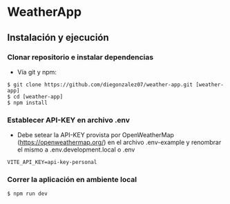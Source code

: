 # WeatherApp

## Instalación y ejecución

### Clonar repositorio e instalar dependencias

- Vía git y npm:

```
$ git clone https://github.com/diegonzalez07/weather-app.git [weather-app]
$ cd [weather-app]
$ npm install
```

### Establecer API-KEY en archivo .env

- Debe setear la API-KEY provista por OpenWeatherMap (https://openweathermap.org/) en el archivo .env-example y renombrar el mismo a .env.development.local o .env

```
VITE_API_KEY=api-key-personal
```

### Correr la aplicación en ambiente local

```
$ npm run dev
```


